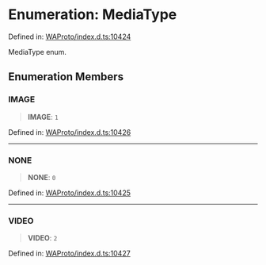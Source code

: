 # Enumeration: MediaType

Defined in: [WAProto/index.d.ts:10424](https://github.com/Fokusdotid/Baileys/blob/9c9f1957de7ce603966b24b846f4c15d5de9bbcf/WAProto/index.d.ts#L10424)

MediaType enum.

## Enumeration Members

### IMAGE

> **IMAGE**: `1`

Defined in: [WAProto/index.d.ts:10426](https://github.com/Fokusdotid/Baileys/blob/9c9f1957de7ce603966b24b846f4c15d5de9bbcf/WAProto/index.d.ts#L10426)

***

### NONE

> **NONE**: `0`

Defined in: [WAProto/index.d.ts:10425](https://github.com/Fokusdotid/Baileys/blob/9c9f1957de7ce603966b24b846f4c15d5de9bbcf/WAProto/index.d.ts#L10425)

***

### VIDEO

> **VIDEO**: `2`

Defined in: [WAProto/index.d.ts:10427](https://github.com/Fokusdotid/Baileys/blob/9c9f1957de7ce603966b24b846f4c15d5de9bbcf/WAProto/index.d.ts#L10427)
